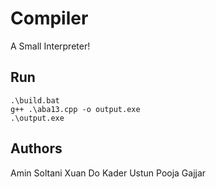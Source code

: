 # Compiler
A Small Interpreter!

## Run
``` 
.\build.bat
g++ .\aba13.cpp -o output.exe
.\output.exe
```

## Authors

Amin Soltani
Xuan Do
Kader Ustun	
Pooja Gajjar
